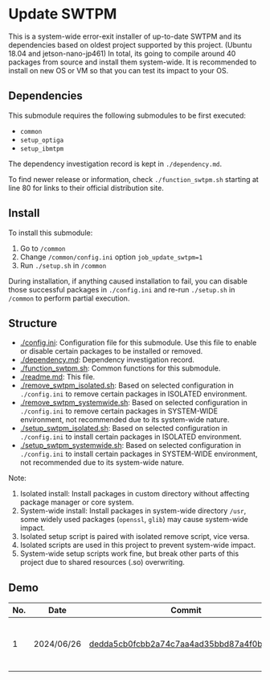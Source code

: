 # Update SWTPM

This is a system-wide error-exit installer of up-to-date SWTPM and its dependencies based on oldest project supported by this project. (Ubuntu 18.04 and jetson-nano-jp461) In total, its going to compile around 40 packages from source and install them system-wide. It is recommended to install on new OS or VM so that you can test its impact to your OS.

## Dependencies

This submodule requires the following submodules to be first executed:
- `common`
- `setup_optiga`
- `setup_ibmtpm`

The dependency investigation record is kept in `./dependency.md`.

To find newer release or information, check `./function_swtpm.sh` starting at line 80 for links to their official distribution site.

## Install

To install this submodule: 
1. Go to `/common`
2. Change `/common/config.ini` option `job_update_swtpm=1`
3. Run `./setup.sh` in `/common`

During installation, if anything caused installation to fail, you can disable those successful packages in `./config.ini` and re-run `./setup.sh` in `/common` to perform partial execution.

## Structure

- [./config.ini](./config.ini): Configuration file for this submodule. Use this file to enable or disable certain packages to be installed or removed.
- [./dependency.md](./dependency.md): Dependency investigation record.
- [./function_swtpm.sh](./function_swtpm.sh): Common functions for this submodule.
- [./readme.md](./readme.md): This file.
- [./remove_swtpm_isolated.sh](./remove_swtpm_isolated.sh): Based on selected configuration in `./config.ini` to remove certain packages in ISOLATED environment.
- [./remove_swtpm_systemwide.sh](./remove_swtpm_systemwide.sh): Based on selected configuration in `./config.ini` to remove certain packages in SYSTEM-WIDE environment, not recommended due to its system-wide nature.
- [./setup_swtpm_isolated.sh](./setup_swtpm_isolated.sh): Based on selected configuration in `./config.ini` to install certain packages in ISOLATED environment.
- [./setup_swtpm_systemwide.sh](./setup_swtpm_systemwide.sh): Based on selected configuration in `./config.ini` to install certain packages in SYSTEM-WIDE environment, not recommended due to its system-wide nature.

Note: 
1. Isolated install: Install packages in custom directory without affecting package manager or core system.
2. System-wide install: Install packages in system-wide directory `/usr`, some widely used packages (`openssl`, `glib`) may cause system-wide impact.
3. Isolated setup script is paired with isolated remove script, vice versa.
4. Isolated scripts are used in this project to prevent system-wide impact.
5. System-wide setup scripts work fine, but break other parts of this project due to shared resources (.so) overwriting.

## Demo

| No. | Date       | Commit                                                                                                                                                 | Detail                                | Demo Video URL                                               |
| -   | -          | -                                                                                                                                                      | -                                     | -                                                            |
| 1   | 2024/06/26 | [dedda5cb0fcbb2a74c7aa4ad35bbd87a4f0b5d00](https://github.com/CYCU-AIoT-System-Lab/TPM_Sharing_Scheme/tree/dedda5cb0fcbb2a74c7aa4ad35bbd87a4f0b5d00)   | Full installation on fresh new VM OS. | [https://youtu.be/fnxFj-HgCnU](https://youtu.be/fnxFj-HgCnU) |
